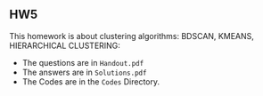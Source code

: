 ## HW5
This homework is about clustering algorithms: BDSCAN, KMEANS, HIERARCHICAL CLUSTERING:
* The questions are in ```Handout.pdf```
* The answers are in ```Solutions.pdf```
* The Codes are in the ```Codes``` Directory.
